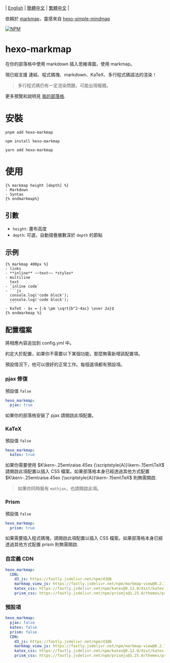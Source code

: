 | [English](https://github.com/MaxChang3/hexo-markmap/blob/main/README.md)
| [簡體中文](https://github.com/MaxChang3/hexo-markmap/blob/main/README_HANS.md)
| [繁體中文](https://github.com/MaxChang3/hexo-markmap/blob/main/README_HANT.md)
|

依賴於 [markmap](https://github.com/gera2ld/markmap)，靈感來自 [hexo-simple-mindmap](https://github.com/HunterXuan/hexo-simple-mindmap)

[![NPM](https://nodei.co/npm/hexo-markmap.png)](https://nodei.co/npm/hexo-markmap/)

# hexo-markmap

在你的部落格中使用 markdown 插入思維導圖，使用 markmap。

現已經支援 連結、程式碼塊、markdown、KaTeX、多行程式碼語法的渲染！

> 多行程式碼仍有一定渲染問題，可能出現報錯。

更多預覽和說明見 [我的部落格](https://zhangmaimai.com/2021/02/23/hexo-mindmap-plugin/).

# 安裝

```
pnpm add hexo-markmap
```

```
npm install hexo-markmap
```

```
yarn add hexo-markmap
```

# 使用

```
{% markmap height [depth] %}
- Markdown
- Syntax
{% endmarkmap%}
```

## 引數

- `height`: 畫布高度
- `depth`: 可選，自動摺疊層數深於 `depth` 的節點

## 示例

````
{% markmap 400px %}
- links
- **inline** ~~text~~ *styles*
- multiline
  text
- `inline code`
- ```js
  console.log('code block');
  console.log('code block');
  ```
- KaTeX - $x = {-b \pm \sqrt{b^2-4ac} \over 2a}$
{% endmarkmap %}
````

## 配置檔案

將相應內容追加到 config.yml 中。

約定大於配置，如果你不需要以下某個功能，那麼無需新增該配置項。 

預設情況下，他可以很好的正常工作。每個選項都有預設項。

### pjax 修復

預設值 `false`

```yaml
hexo_markmap:
  pjax: true
```
如果你的部落格安裝了 pjax 請開啟此項配置。

### KaTeX
預設值 `false`
```yaml
hexo_markmap:
  katex: true
```

如果你需要使用 $K\kern-.25em\raise.45ex {\scriptstyle{A}}\kern-.15em\TeX$ 請開啟此項配置以插入 CSS 檔案。如果部落格本身已經透過其他方式配置 $K\kern-.25em\raise.45ex {\scriptstyle{A}}\kern-.15em\TeX$ 則無需開啟.

> 如果你同時裝有 `mathjax`，也請開啟此項。

### Prism

預設值 `false`
```yaml
hexo_markmap:
  prism: true
```

如果需要插入程式碼塊，請開啟此項配置以插入 CSS 檔案。如果部落格本身已經透過其他方式配置 prism 則無需開啟.

### 自定義 CDN

```yaml
hexo_markmap:
  CDN:
    d3_js: https://fastly.jsdelivr.net/npm/d3@6
    markmap_view_js: https://fastly.jsdelivr.net/npm/markmap-view@0.2.7
    katex_css: https://fastly.jsdelivr.net/npm/katex@0.12.0/dist/katex.min.css
    prism_css: https://fastly.jsdelivr.net/npm/prismjs@1.25.0/themes/prism.css
```

### 預設項

```yaml
hexo_markmap:
  pjax: false
  katex: false
  prism: false
  CDN:
    d3_js: https://fastly.jsdelivr.net/npm/d3@6
    markmap_view_js: https://fastly.jsdelivr.net/npm/markmap-view@0.2.7
    katex_css: https://fastly.jsdelivr.net/npm/katex@0.12.0/dist/katex.min.css
    prism_css: https://fastly.jsdelivr.net/npm/prismjs@1.25.0/themes/prism.css
```

